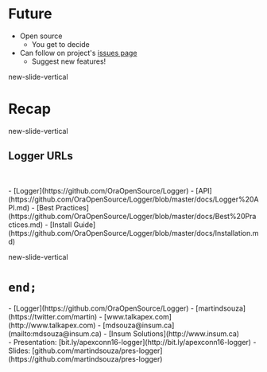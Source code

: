 # Future

- Open source
  - You get to decide
- Can follow on project's [issues page](https://github.com/OraOpenSource/Logger/issues)
  - Suggest new features!


new-slide-vertical

# Recap

new-slide-vertical

## Logger URLs

</br>
<p class="no-bullet"></p>
- <i class="fa fa-github"></i> [Logger](https://github.com/OraOpenSource/Logger)
- <i class="fa fa-code"></i> [API](https://github.com/OraOpenSource/Logger/blob/master/docs/Logger%20API.md)
- <i class="fa fa-book"></i> [Best Practices](https://github.com/OraOpenSource/Logger/blob/master/docs/Best%20Practices.md)
- <i class="fa fa-book"></i> [Install Guide](https://github.com/OraOpenSource/Logger/blob/master/docs/Installation.md)


new-slide-vertical

# `end;`

<p class="no-bullet"></p>
- <i class="fa fa-github"></i> [Logger](https://github.com/OraOpenSource/Logger)
- <i class="fa fa-twitter"></i> [martindsouza](https://twitter.com/martin)
- <i class="fa fa-rss"></i> [www.talkapex.com](http://www.talkapex.com)
- <i class="fa fa-envelope-o"></i> [mdsouza@insum.ca](mailto:mdsouza@insum.ca)
- <i class="fa fa-building-o"></i> [Insum Solutions](http://www.insum.ca)

</br>
- Presentation: [bit.ly/apexconn16-logger](http://bit.ly/apexconn16-logger)
- Slides: [github.com/martindsouza/pres-logger](https://github.com/martindsouza/pres-logger)
